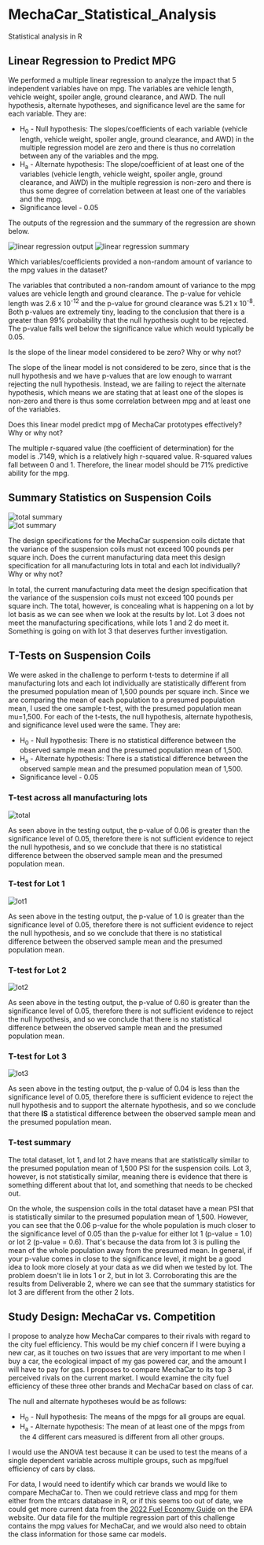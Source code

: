 # MechaCar_Statistical_Analysis
Statistical analysis in R

## Linear Regression to Predict MPG

We performed a multiple linear regression to analyze the impact that 5 independent variables have on mpg. The variables are vehicle length, vehicle weight, spoiler angle, ground clearance, and AWD. The null hypothesis, alternate hypotheses, and significance level are the same for each variable.  They are:

  - H<sub>0</sub> - Null hypothesis: The slopes/coefficients of each variable (vehicle length, vehicle weight, spoiler angle, ground clearance, and AWD) in the multiple regression model are zero and there is thus no correlation between any of the variables and the mpg.
  - H<sub>a</sub> - Alternate hypothesis: The slope/coefficient of at least one of the variables (vehicle length, vehicle weight, spoiler angle, ground clearance, and AWD) in the multiple regression is non-zero and there is thus some degree of correlation between at least one of the variables and the mpg.
  - Significance level - 0.05

The outputs of the regression and the summary of the regression are shown below.


![linear regression output](https://github.com/mgsrichard/MechaCar_Statistical_Analysis/blob/main/Resources/MechaCar_Multiple_Regression.png)
![linear regression summary](https://github.com/mgsrichard/MechaCar_Statistical_Analysis/blob/main/Resources/MechaCar_Summary.png)

Which variables/coefficients provided a non-random amount of variance to the mpg values in the dataset?

The variables that contributed a non-random amount of variance to the mpg values are vehicle length and ground clearance. The p-value for vehicle length was 2.6 x 10<sup>-12</sup> and the p-value for ground clearance was 5.21 x 10<sup>-8</sup>. Both p-values are extremely tiny, leading to the conclusion that there is a greater than 99% probability that the null hypothesis ought to be rejected. The p-value falls well below the significance value which would typically be 0.05. 

Is the slope of the linear model considered to be zero? Why or why not?

The slope of the linear model is not considered to be zero, since that is the null hypothesis and we have p-values that are low enough to warrant rejecting the null hypothesis. Instead, we are failing to reject the alternate hypothesis, which means we are stating that at least one of the slopes is non-zero and there is thus some correlation between mpg and at least one of the variables. 

Does this linear model predict mpg of MechaCar prototypes effectively? Why or why not?

The multiple r-squared value (the coefficient of determination) for the model is .7149, which is a relatively high r-squared value. R-squared values fall between 0 and 1. Therefore, the linear model should be 71% predictive ability for the mpg.

## Summary Statistics on Suspension Coils

![total summary](https://github.com/mgsrichard/MechaCar_Statistical_Analysis/blob/main/Resources/Suspension_total_summary.png) <br>
![lot summary](https://github.com/mgsrichard/MechaCar_Statistical_Analysis/blob/main/Resources/Suspension_lot_summary.png)

The design specifications for the MechaCar suspension coils dictate that the variance of the suspension coils must not exceed 100 pounds per square inch. Does the current manufacturing data meet this design specification for all manufacturing lots in total and each lot individually? Why or why not?

In total, the current manufacturing data meet the design specification that the variance of the suspension coils must not exceed 100 pounds per square inch. The total, however, is concealing what is happening on a lot by lot basis as we can see when we look at the results by lot. Lot 3 does not meet the manufacturing specifications, while lots 1 and 2 do meet it. Something is going on with lot 3 that deserves further investigation.

## T-Tests on Suspension Coils
We were asked in the challenge to perform t-tests to determine if all manufacturing lots and each lot individually are statistically different from the presumed population mean of 1,500 pounds per square inch. Since we are comparing the mean of each population to a presumed population mean, I used the one sample t-test, with the presumed population mean mu=1,500. For each of the t-tests, the null hypothesis, alternate hypothesis, and significance level used were the same. They are:
  - H<sub>0</sub> - Null hypothesis: There is no statistical difference between the observed sample mean and the presumed population mean of 1,500.
  - H<sub>a</sub> - Alternate hypothesis: There is a statistical difference between the observed sample mean and the presumed population mean of 1,500.
  - Significance level - 0.05
 
 ### T-test across all manufacturing lots
![total](https://github.com/mgsrichard/MechaCar_Statistical_Analysis/blob/main/Resources/ttest_total.png)<br>

As seen above in the testing output, the p-value of 0.06 is greater than the significance level of 0.05, therefore there is not sufficient evidence to reject the null hypothesis, and so we conclude that there is no statistical difference between the observed sample mean and the presumed population mean.

### T-test for Lot 1
![lot1](https://github.com/mgsrichard/MechaCar_Statistical_Analysis/blob/main/Resources/ttest_lot1.png)<br>

As seen above in the testing output, the p-value of 1.0 is greater than the significance level of 0.05, therefore there is not sufficient evidence to reject the null hypothesis, and so we conclude that there is no statistical difference between the observed sample mean and the presumed population mean.

### T-test for Lot 2
![lot2](https://github.com/mgsrichard/MechaCar_Statistical_Analysis/blob/main/Resources/ttest_lot2.png)<br>

As seen above in the testing output, the p-value of 0.60 is greater than the significance level of 0.05, therefore there is not sufficient evidence to reject the null hypothesis, and so we conclude that there is no statistical difference between the observed sample mean and the presumed population mean.

### T-test for Lot 3
![lot3](https://github.com/mgsrichard/MechaCar_Statistical_Analysis/blob/main/Resources/ttest_lot3.png)<br>

As seen above in the testing output, the p-value of 0.04 is less than the significance level of 0.05, therefore there is sufficient evidence to reject the null hypothesis and to support the alternate hypothesis, and so we conclude that there <strong>IS</strong> a statistical difference between the observed sample mean and the presumed population mean.

### T-test summary
The total dataset, lot 1, and lot 2 have means that are statistically similar to the presumed population mean of 1,500 PSI for the suspension coils. Lot 3, however, is not statistically similar, meaning there is evidence that there is something different about that lot, and something that needs to be checked out.

On the whole, the suspension coils in the total dataset have a mean PSI that is statistically similar to the presumed population mean of 1,500. However, you can see that the 0.06 p-value for the whole population is much closer to the significance level of 0.05 than the p-value for either lot 1 (p-value = 1.0) or lot 2 (p-value = 0.6). That's because the data from lot 3 is pulling the mean of the whole population away from the presumed mean. In general, if your p-value comes in close to the significance level, it might be a good idea to look more closely at your data as we did when we tested by lot. The problem doesn't lie in lots 1 or 2, but in lot 3. Corroborating this are the results from Deliverable 2, where we can see that the summary statistics for lot 3 are different from the other 2 lots.

## Study Design: MechaCar vs. Competition

I propose to analyze how MechaCar compares to their rivals with regard to the city fuel efficiency. This would be my chief concern if I were buying a new car, as it touches on two issues that are very important to me when I buy a car, the ecological impact of my gas powered car, and the amount I will have to pay for gas. I proposes to compare MechaCar to its top 3 perceived rivals on the current market. I would examine the city fuel efficiency of these three other brands and MechaCar based on class of car.

The null and alternate hypotheses would be as follows:
  - H<sub>0</sub> - Null hypothesis: The means of the mpgs for all groups are equal.
  - H<sub>a</sub> - Alternate hypothesis: The mean of at least one of the mpgs from the 4 different cars measured is different from all other groups.
  
I would use the ANOVA test because it can be used to test the means of a single dependent variable across multiple groups, such as mpg/fuel efficiency of cars by class.

For data, I would need to identify which car brands we would like to compare MechaCar to. Then we could retrieve class and mpg for them either from the mtcars database in R, or if this seems too out of date, we could get more current data from the [2022 Fuel Economy Guide](https://fueleconomy.gov/feg/pdfs/guides/FEG2022.pdf) on the  EPA website. Our data file for the multiple regression part of this challenge contains the mpg values for MechaCar, and we would also need to obtain the class information for those same car models.





